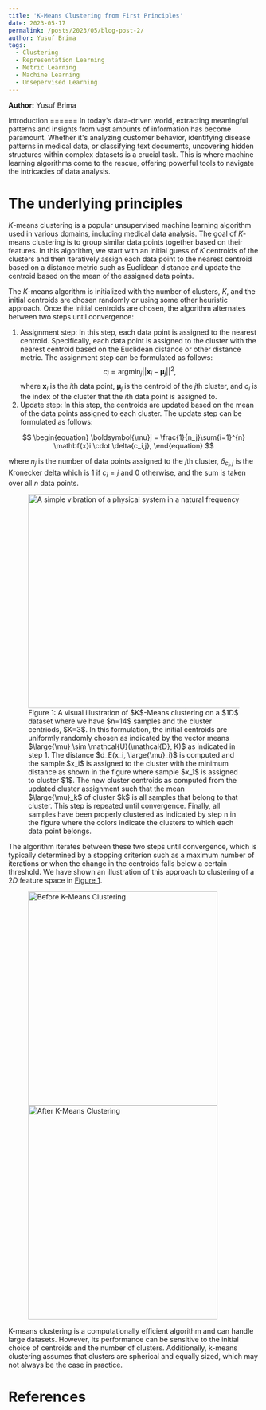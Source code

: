 ```yaml
---
title: 'K-Means Clustering from First Principles'
date: 2023-05-17
permalink: /posts/2023/05/blog-post-2/
author: Yusuf Brima
tags:
  - Clustering
  - Representation Learning
  - Metric Learning
  - Machine Learning
  - Unsepervised Learning
---
```

<p class="page__date"><strong>
  <i class="fa fa-fw fa-user" aria-hidden="true"></i> Author:</strong>
  Yusuf Brima
</p>
Introduction
======
In today's data-driven world, extracting meaningful patterns and insights from vast amounts of information has become paramount. Whether it's analyzing customer behavior, identifying disease patterns in medical data, or classifying text documents, uncovering hidden structures within complex datasets is a crucial task. This is where machine learning algorithms come to the rescue, offering powerful tools to navigate the intricacies of data analysis.

The underlying principles
======
$K$-means clustering is a popular unsupervised machine learning algorithm used in various domains, including medical data analysis. The goal of $K$-means clustering is to group similar data points together based on their features. In this algorithm, we start with an initial guess of $K$ centroids of the clusters and then iteratively assign each data point to the nearest centroid based on a distance metric such as Euclidean distance and update the centroid based on the mean of the assigned data points.

The $K$-means algorithm is initialized with the number of clusters, $K$, and the initial centroids are chosen randomly or using some other heuristic approach. Once the initial centroids are chosen, the algorithm alternates between two steps until convergence:
1. Assignment step: In this step, each data point is assigned to the nearest centroid. Specifically, each data point is assigned to the cluster with the nearest centroid based on the Euclidean distance or other distance metric. The assignment step can be formulated as follows:
$$
\begin{equation}
c_i = \text{argmin}_j ||\mathbf{x}_i - \boldsymbol{\mu}_j||^2,
\end{equation}
$$
where $\mathbf{x}_i$ is the $i$th data point, $\boldsymbol{\mu}_j$ is the centroid of the $j$th cluster, and $c_i$ is the index of the cluster that the $i$th data point is assigned to.
2. Update step: In this step, the centroids are updated based on the mean of the data points assigned to each cluster. The update step can be formulated as follows:

$$
\begin{equation}
\boldsymbol{\mu}j = \frac{1}{n_j}\sum{i=1}^{n} \mathbf{x}i \cdot \delta{c_i,j},
\end{equation}
$$

where $n_j$ is the number of data points assigned to the $j$th cluster, $\delta_{c_i,j}$ is the Kronecker delta which is 1 if $c_i=j$ and 0 otherwise, and the sum is taken over all $n$ data points.

<figure id="K_Means_Clustering">
    <img src="http://yusufbrima.github.io/images/K_Means_Clustering.png" style="height:430px;width:550px;"
         alt="A simple vibration of a physical system in a natural frequency">
    <figcaption> Figure 1: A visual illustration of $K$-Means clustering on a $1D$ dataset where we have $n=14$ samples and the cluster centriods, $K=3$. In this formulation, the initial centroids are uniformly randomly chosen as indicated by the vector means $\large{\mu} \sim  \mathcal{U}(\mathcal{D}, K)$ as indicated in step 1. The distance $d_E(x_i, \large{\mu}_i)$ is computed and the sample $x_i$ is assigned to the cluster with the minimum distance as shown in the figure where sample $x_1$ is assigned to cluster $1$. The new cluster centroids as computed from the updated cluster assignment such that the mean $\large{\mu}_k$ of cluster $k$ is all samples that belong to that cluster. This step is repeated until convergence. Finally, all samples have been properly clustered as indicated by step n in the figure where the colors indicate the clusters to which each data point belongs.
    </figcaption>
</figure>

The algorithm iterates between these two steps until convergence, which is typically determined by a stopping criterion such as a maximum number of iterations or when the change in the centroids falls below a certain threshold. We have shown an illustration of this approach to clustering of a $2D$ feature space in <a href="#K_Means_Clustering"> Figure 1</a>.

<figure id="KMeans">
    <img src="http://yusufbrima.github.io/images/KMeans_Before_Clustering.png" style="height:430px;width:380px;"
         alt="Before K-Means Clustering">
    <img src="http://yusufbrima.github.io/images/KMeans_After_Clustering.png" style="height:430px;width:380px;"
         alt="After K-Means Clustering">
    <figcaption> 
    </figcaption>
</figure>

K-means clustering is a computationally efficient algorithm and can handle large datasets. However, its performance can be sensitive to the initial choice of centroids and the number of clusters. Additionally, k-means clustering assumes that clusters are spherical and equally sized, which may not always be the case in practice.

References
======
